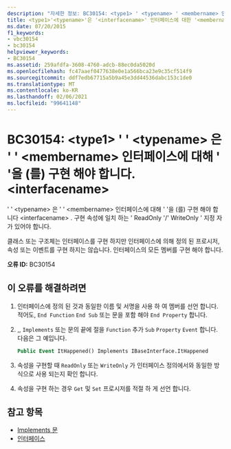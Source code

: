 ```yaml
---
description: "자세한 정보: BC30154: <type1> ' <typename> ' <membername> 인터페이스에 대해 ' '을 구현 해야 합니다. '<interfacename>"
title: <type1>'<typename>'은 '<interfacename>' 인터페이스에 대한 '<membername>'을 구현해야 합니다.
ms.date: 07/20/2015
f1_keywords:
- vbc30154
- bc30154
helpviewer_keywords:
- BC30154
ms.assetid: 259afdfa-3608-4760-adcb-88ec0da5020d
ms.openlocfilehash: fc47aaef0477638e0e1a566bca23e9c35cf514f9
ms.sourcegitcommit: ddf7edb67715a5b9a45e3dd44536dabc153c1de0
ms.translationtype: MT
ms.contentlocale: ko-KR
ms.lasthandoff: 02/06/2021
ms.locfileid: "99641148"
---
```

# <a name="bc30154-type1typename-must-implement-membername-for-interface-interfacename"></a>BC30154: \<type1> ' ' \<typename> 은 ' ' \<membername> 인터페이스에 대해 ' '을 (를) 구현 해야 합니다. \<interfacename>

' ' \<typename> 은 ' ' \<membername> 인터페이스에 대해 ' '을 (를) 구현 해야 합니다 \<interfacename> . 구현 속성에 일치 하는 ' ReadOnly '/' WriteOnly ' 지정 자가 있어야 합니다.

 클래스 또는 구조체는 인터페이스를 구현 하지만 인터페이스에 의해 정의 된 프로시저, 속성 또는 이벤트를 구현 하지는 않습니다. 인터페이스의 모든 멤버를 구현 해야 합니다.

 **오류 ID:** BC30154

## <a name="to-correct-this-error"></a>이 오류를 해결하려면

1. 인터페이스에 정의 된 것과 동일한 이름 및 서명을 사용 하 여 멤버를 선언 합니다. 적어도, `End Function` `End Sub` 또는 문을 포함 해야 `End Property` 합니다.

2. ,, `Implements` 또는 문의 끝에 절을 `Function` 추가 `Sub` `Property` `Event` 합니다. 다음은 그 예입니다. 

    ```vb
    Public Event ItHappened() Implements IBaseInterface.ItHappened
    ```

3. 속성을 구현할 때 `ReadOnly` 또는 `WriteOnly` 가 인터페이스 정의에서와 동일한 방식으로 사용 되는지 확인 합니다.

4. 속성을 구현 하는 경우 `Get` 및 `Set` 프로시저를 적절 하 게 선언 합니다.

## <a name="see-also"></a>참고 항목

- [Implements 문](../statements/implements-statement.md)
- [인터페이스](../../programming-guide/language-features/interfaces/index.md)
